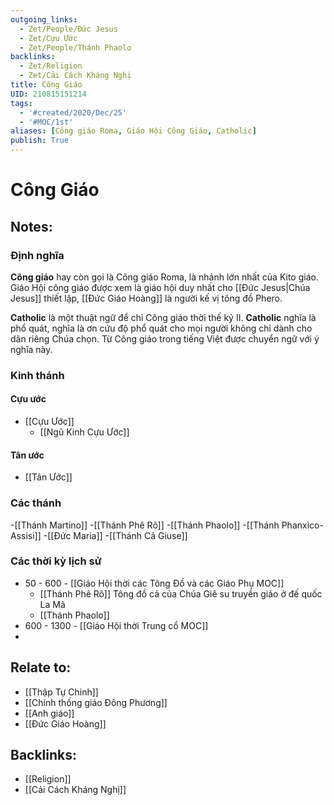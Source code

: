 ```yaml
---
outgoing_links:
  - Zet/People/Đức Jesus
  - Zet/Cựu Ước
  - Zet/People/Thánh Phaolo
backlinks:
  - Zet/Religion
  - Zet/Cải Cách Kháng Nghị
title: Công Giáo
UID: 210815151214
tags:
  - '#created/2020/Dec/25'
  - '#MOC/1st'
aliases: [Công giáo Roma, Giáo Hội Công Giáo, Catholic]
publish: True
---
```

# Công Giáo

## Notes:
### Định nghĩa
**Công giáo** hay còn gọi là Công giáo Roma, là nhánh lớn nhất của Kito giáo. Giáo Hội công giáo được xem là giáo hội duy nhất cho [[Đức Jesus|Chúa Jesus]] thiết lập, [[Đức Giáo Hoàng]] là người kế vị tông đồ Phero.

**Catholic** là một thuật ngữ để chỉ Công giáo thời thế kỷ II. **Catholic** nghĩa là phổ quát, nghĩa là ơn cứu độ phổ quát cho mọi người không chỉ dành cho dân riêng Chúa chọn. Từ Công giáo trong tiếng Việt được chuyển ngữ với ý nghĩa này.

### Kinh thánh
#### Cựu ước
- [[Cựu Ước]]
	- [[Ngũ Kinh Cựu Ước]]

#### Tân ước
- [[Tân Ước]]

### Các thánh
-[[Thánh Martino]]
-[[Thánh Phê Rô]]
-[[Thánh Phaolo]]
-[[Thánh Phanxico-Assisi]]
-[[Đức Maria]]
-[[Thánh Cả Giuse]]

### Các thời kỳ lịch sử
- 50 - 600 - [[Giáo Hội thời các Tông Đồ và các Giáo Phụ MOC]]
	- [[Thánh Phê Rô]] Tông đồ cả của Chúa Giê su truyền giáo ở đế quốc La Mã
	- [[Thánh Phaolo]] 
- 600 - 1300 - [[Giáo Hội thời Trung cổ MOC]]
- 

## Relate to:
- [[Thập Tự Chinh]]
- [[Chính thống giáo Đông Phương]]
- [[Anh giáo]]
- [[Đức Giáo Hoàng]]

## Backlinks:
- [[Religion]]
- [[Cải Cách Kháng Nghị]]

